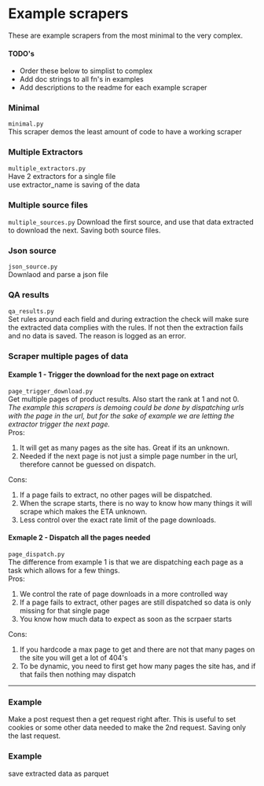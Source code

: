 # Example scrapers

These are example scrapers from the most minimal to the very complex.


#### TODO's
  - Order these below to simplist to complex
  - Add doc strings to all fn's in examples
  - Add descriptions to the readme for each example scraper


### Minimal
`minimal.py`  
This scraper demos the least amount of code to have a working scraper


### Multiple Extractors
`multiple_extractors.py`  
Have 2 extractors for a single file  
use extractor_name is saving of the data


### Multiple source files
`multiple_sources.py`
Download the first source, and use that data extracted to download the next. Saving both source files.


### Json source
`json_source.py`  
Downlaod and parse a json file


### QA results
`qa_results.py`  
Set rules around each field and during extraction the check will make sure the extracted data complies with the rules. If not then the extraction fails and no data is saved. The reason is logged as an error.


### Scraper multiple pages of data

#### Example 1 - Trigger the download for the next page on extract
`page_trigger_download.py`  
Get multiple pages of product results. Also start the rank at 1 and not 0.  
_The example this scrapers is demoing could be done by dispatching urls with the page in the url, but for the sake of example we are letting the extractor trigger the next page._  
Pros:  
1. It will get as many pages as the site has. Great if its an unknown.
2. Needed if the next page is not just a simple page number in the url, therefore cannot be guessed on dispatch.

Cons:  
1. If a page fails to extract, no other pages will be dispatched.
2. When the scrape starts, there is no way to know how many things it will scrape which makes the ETA unknown.
3. Less control over the exact rate limit of the page downloads.


#### Exmaple 2 - Dispatch all the pages needed
`page_dispatch.py`  
The difference from example 1 is that we are dispatching each page as a task which allows for a few things.  
Pros:  
1. We control the rate of page downloads in a more controlled way
2. If a page fails to extract, other pages are still dispatched so data is only missing for that single page
3. You know how much data to expect as soon as the scrpaer starts

Cons:  
1. If you hardcode a max page to get and there are not that many pages on the site you will get a lot of 404's
2. To be dynamic, you need to first get how many pages the site has, and if that fails then nothing may dispatch


--------------------------------------------------------------------------------


### Example
Make a post request then a get request right after. This is useful to set cookies or some other data needed to make the 2nd request. Saving only the last request.


### Example
save extracted data as parquet
